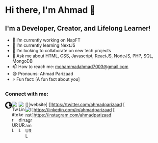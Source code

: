 # Hi there, I'm Ahmad 👋

## I'm a Developer, Creator, and Lifelong Learner!

- 🔭 I’m currently working on NapFT
- 🌱 I’m currently learning NextJS
- 👯 I’m looking to collaborate on new tech projects
- 💬 Ask me about HTML, CSS, Javascript, ReactJS, NodeJS, PHP, SQL, MongoDB 
- 📫 How to reach me: mohammadahmad7003@gmail.com
- 😄 Pronouns: Ahmad Parizaad 
- ⚡ Fun fact: [A fun fact about you]

### Connect with me:

[<img align="left" alt="yourWebsite.com" width="22px" src="https://raw.githubusercontent.com/iconic/open-iconic/master/svg/globe.svg" />][website]
[<img align="left" alt="Twitter URL" width="22px" src="https://raw.githubusercontent.com/johan/svg-cleanups/master/logos/twitter.svg" />]https://twitter.com/ahmadparizaad
[<img align="left" alt="LinkedIn URL" width="22px" src="https://raw.githubusercontent.com/johan/svg-cleanups/master/logos/linkedin.svg" />]https://linkedin.com/in/ahmadparizaad
[<img align="left" alt="Instagram URL" width="22px" src="https://raw.githubusercontent.com/johan/svg-cleanups/master/logos/instagram.svg" />]https://instagram.com/ahmadparizaad



